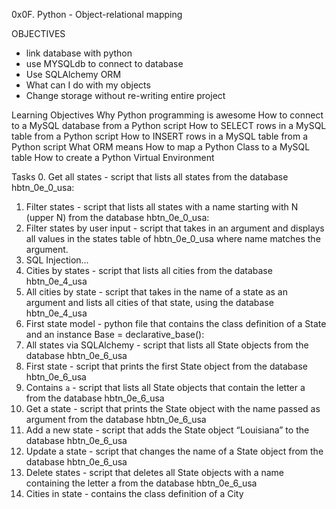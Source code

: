 0x0F. Python - Object-relational mapping

OBJECTIVES
- link database with python
- use MYSQLdb to connect to database
- Use SQLAlchemy ORM
- What can I do with my objects
- Change storage without re-writing entire project

Learning Objectives
Why Python programming is awesome
How to connect to a MySQL database from a Python script
How to SELECT rows in a MySQL table from a Python script
How to INSERT rows in a MySQL table from a Python script
What ORM means
How to map a Python Class to a MySQL table
How to create a Python Virtual Environment

Tasks
0. Get all states - script that lists all states from the database hbtn_0e_0_usa:
1. Filter states - script that lists all states with a name starting with N (upper N) from the database hbtn_0e_0_usa:
2. Filter states by user input - script that takes in an argument and displays all values in the states table of hbtn_0e_0_usa where name matches the argument.
3. SQL Injection...
4. Cities by states - script that lists all cities from the database hbtn_0e_4_usa
5. All cities by state - script that takes in the name of a state as an argument and lists all cities of that state, using the database hbtn_0e_4_usa
6. First state model -  python file that contains the class definition of a State and an instance Base = declarative_base():
7. All states via SQLAlchemy - script that lists all State objects from the database hbtn_0e_6_usa
8. First state - script that prints the first State object from the database hbtn_0e_6_usa
9. Contains `a` - script that lists all State objects that contain the letter a from the database hbtn_0e_6_usa
10. Get a state - script that prints the State object with the name passed as argument from the database hbtn_0e_6_usa
11. Add a new state - script that adds the State object “Louisiana” to the database hbtn_0e_6_usa
12. Update a state -  script that changes the name of a State object from the database hbtn_0e_6_usa
13. Delete states - script that deletes all State objects with a name containing the letter a from the database hbtn_0e_6_usa
14. Cities in state - contains the class definition of a City
